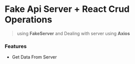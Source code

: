 # Fake Api Server + React Crud Operations

> using **FakeServer** and Dealing with server using **Axios**

### Features
- Get Data From Server

